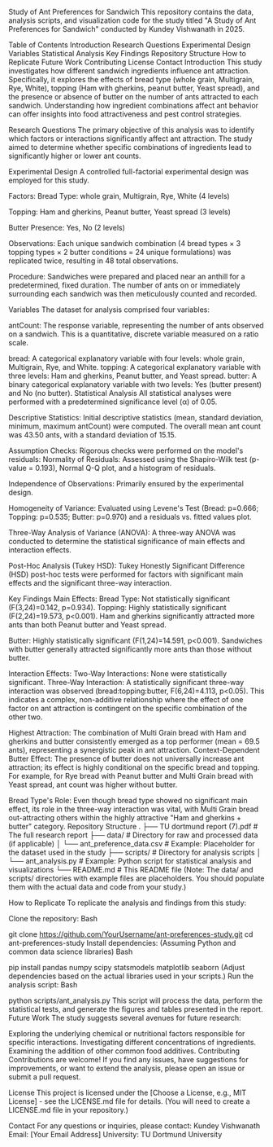 Study of Ant Preferences for Sandwich
This repository contains the data, analysis scripts, and visualization code for the study titled "A Study of Ant Preferences for Sandwich" conducted by Kundey Vishwanath in 2025.


Table of Contents
Introduction
Research Questions
Experimental Design
Variables
Statistical Analysis
Key Findings
Repository Structure
How to Replicate
Future Work
Contributing
License
Contact
Introduction
This study investigates how different sandwich ingredients influence ant attraction. Specifically, it explores the effects of bread type (whole grain, Multigrain, Rye, White), topping (Ham with gherkins, peanut butter, Yeast spread), and the presence or absence of butter on the number of ants attracted to each sandwich. Understanding how ingredient combinations affect ant behavior can offer insights into food attractiveness and pest control strategies.




Research Questions
The primary objective of this analysis was to identify which factors or interactions significantly affect ant attraction. The study aimed to determine whether specific combinations of ingredients lead to significantly higher or lower ant counts.


Experimental Design
A controlled full-factorial experimental design was employed for this study.

Factors:
Bread Type: whole grain, Multigrain, Rye, White (4 levels) 

Topping: Ham and gherkins, Peanut butter, Yeast spread (3 levels) 

Butter Presence: Yes, No (2 levels) 

Observations: Each unique sandwich combination (4 bread types × 3 topping types × 2 butter conditions = 24 unique formulations) was replicated twice, resulting in 48 total observations.

Procedure: Sandwiches were prepared and placed near an anthill for a predetermined, fixed duration. The number of ants on or immediately surrounding each sandwich was then meticulously counted and recorded.

Variables
The dataset for analysis comprised four variables:

antCount: The response variable, representing the number of ants observed on a sandwich. This is a quantitative, discrete variable measured on a ratio scale.

bread: A categorical explanatory variable with four levels: whole grain, Multigrain, Rye, and White.
topping: A categorical explanatory variable with three levels: Ham and gherkins, Peanut butter, and Yeast spread.
butter: A binary categorical explanatory variable with two levels: Yes (butter present) and No (no butter).
Statistical Analysis
All statistical analyses were performed with a predetermined significance level (α) of 0.05.

Descriptive Statistics: Initial descriptive statistics (mean, standard deviation, minimum, maximum antCount) were computed. The overall mean ant count was 43.50 ants, with a standard deviation of 15.15.

Assumption Checks: Rigorous checks were performed on the model's residuals: 
Normality of Residuals: Assessed using the Shapiro-Wilk test (p-value = 0.193), Normal Q-Q plot, and a histogram of residuals.

Independence of Observations: Primarily ensured by the experimental design.

Homogeneity of Variance: Evaluated using Levene's Test (Bread: p=0.666; Topping: p=0.535; Butter: p=0.970) and a residuals vs. fitted values plot.

Three-Way Analysis of Variance (ANOVA): A three-way ANOVA was conducted to determine the statistical significance of main effects and interaction effects.

Post-Hoc Analysis (Tukey HSD): Tukey Honestly Significant Difference (HSD) post-hoc tests were performed for factors with significant main effects and the significant three-way interaction.

Key Findings
Main Effects:
Bread Type: Not statistically significant (F(3,24)=0.142, p=0.934).
Topping: Highly statistically significant (F(2,24)=19.573, p&lt;0.001). Ham and gherkins significantly attracted more ants than both Peanut butter and Yeast spread.

Butter: Highly statistically significant (F(1,24)=14.591, p&lt;0.001). Sandwiches with butter generally attracted significantly more ants than those without butter.

Interaction Effects:
Two-Way Interactions: None were statistically significant.
Three-Way Interaction: A statistically significant three-way interaction was observed (bread:topping:butter, F(6,24)=4.113, p&lt;0.05). This indicates a complex, non-additive relationship where the effect of one factor on ant attraction is contingent on the specific combination of the other two.

Highest Attraction: The combination of Multi Grain bread with Ham and gherkins and butter consistently emerged as a top performer (mean = 69.5 ants), representing a synergistic peak in ant attraction.
Context-Dependent Butter Effect: The presence of butter does not universally increase ant attraction; its effect is highly conditional on the specific bread and topping. For example, for Rye bread with Peanut butter and Multi Grain bread with Yeast spread, ant count was higher without butter.

Bread Type's Role: Even though bread type showed no significant main effect, its role in the three-way interaction was vital, with Multi Grain bread out-attracting others within the highly attractive "Ham and gherkins + butter" category.
Repository Structure
.
├── TU dortmund report (7).pdf   # The full research report
├── data/                       # Directory for raw and processed data (if applicable)
│   └── ant_preference_data.csv # Example: Placeholder for the dataset used in the study
├── scripts/                    # Directory for analysis scripts
│   └── ant_analysis.py         # Example: Python script for statistical analysis and visualizations
└── README.md                   # This README file
(Note: The data/ and scripts/ directories with example files are placeholders. You should populate them with the actual data and code from your study.)

How to Replicate
To replicate the analysis and findings from this study:

Clone the repository:
Bash

git clone https://github.com/YourUsername/ant-preferences-study.git
cd ant-preferences-study
Install dependencies: (Assuming Python and common data science libraries)
Bash

pip install pandas numpy scipy statsmodels matplotlib seaborn
(Adjust dependencies based on the actual libraries used in your scripts.)
Run the analysis script:
Bash

python scripts/ant_analysis.py
This script will process the data, perform the statistical tests, and generate the figures and tables presented in the report.
Future Work
The study suggests several avenues for future research:

Exploring the underlying chemical or nutritional factors responsible for specific interactions.
Investigating different concentrations of ingredients.
Examining the addition of other common food additives.
Contributing
Contributions are welcome! If you find any issues, have suggestions for improvements, or want to extend the analysis, please open an issue or submit a pull request.

License
This project is licensed under the [Choose a License, e.g., MIT License] - see the LICENSE.md file for details. (You will need to create a LICENSE.md file in your repository.)

Contact
For any questions or inquiries, please contact:
Kundey Vishwanath
Email: [Your Email Address]
University: TU Dortmund University
